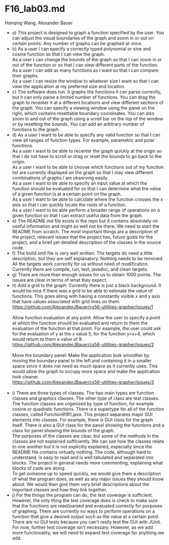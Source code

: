 # F16_lab03.md
Hanqing Wang, Alexander Bauer
* a) This project is designed to graph a function specified by the user. You can adjust the visual boundaries of the graph and zoom in or out on certain points. Any number of graphs can be graphed at once.
* b) As a user I can specify a correctly typed polynomial or sine and cosine function so that I can view the graph. <br/>
As a user I can change the bounds of the graph so that I can zoom in or out of the function or so that I can view different parts of the function. <br/>
As a user I can add as many functions as I want so that I can compare their graphs.<br/>
As a user I can resize the window to whatever size I want so that I can view the application at my preferred size and location.<br/>
* c) The software does run. It graphs the functions it can parse correctly, but it can only parse a limited number of functions. You can drag the graph to recenter it at a different locations and view different sections of the graph. You can specify a viewing window using the panel on the right, which contains resettable boundary coordinates. You can also zoom in and out of the graph using a scroll bar on the top of the window or by resetting the bounds. You can add an arbitrary number of functions to the graph.
* d) As a user I want to be able to specify any valid function so that I can view all ranges of function types. For example, parametric and polar functions.<br/>
As a user I want to be able to recenter the graph quickly at the origin so that I do not have to scroll or drag or reset the bounds to go back to the origin.<br/>
As a user I want to be able to choose which functions out of my function list are currently displayed on the graph so that I may view different combinations of graphs I am observing easily.<br/>
As a user I want to be able to specify an input value at which the function should be evaluated for so that I can determine what the value of a given function is at a certain point on the graph.<br/>
As a user I want to be able to calculate where the function crosses the x axis so that I can quickly locate the roots of a function.<br/>
As a user I want to be able perform a broader range of operations on a given function so that I can extract useful data from the graph.<br/>
* e) The README.md file exists in the repo but it contains absolutely no useful information and might as well not be there. We need to start the README from scratch. The most important things are a description of the project, relevant issues that the project has, future goals for the project, and a brief yet detailed description of the classes in the source code.
* f) The build.xmll file is very well written. The targets do need a little description, but they are self explanatory. Nothing needs to be removed. All the targets work correctly for us without need of modification. Currently there are compile, run, test, javadoc, and clean targets.
* g) There are more than enough issues for us to obtain 1000 points. The issues are clear in terms of what they expect.
* h) Add a grid to the graph: Currently there is just a black background. It would be nice if there was a grid to be able to estimate the value of functions. This goes along with having a constantly visible x and y axis that have values associated with grid lines on them.<br/>
https://github.com/AlexanderJBauer/cs56-utilities-grapher/issues/1 <br/><br/>
Allow function evaluation at any point: Allow the user to specify a point at which the function should be evaluated and return to them the evaluation of the function at that point. For example, the user could ask for the evaluation of y at the x value 5, for the function y=x+4, which would return to them a value of 9.<br/>
https://github.com/AlexanderJBauer/cs56-utilities-grapher/issues/2 <br/><br/>
Move the boundary panel: Make the application look smoother by moving the boundary panel to the left and containing it in a smaller space since it does not need as much space as it currently uses. This would allow the graph to occupy more space and make the application look cleaner.<br/>
https://github.com/AlexanderJBauer/cs56-utilities-grapher/issues/3 <br/><br/>
* i) There are three types of classes. The two main types are function classes and graphics classes. The other type of class are test classes. The function classes are organized by type of function, for example cosine or quadratic functions. There is a supertype for all of the function classes, called FunctionR1R1.java. This project separates major GUI elements into classes. For example, there is GUI class for the graph itself. There is also a GUI class for the panel showing the functions and a class for panel showing the bounds of the graph. <br/>
The purposes of the classes are clear, but some of the methods in the classes are not explained sufficiently. We can see how the classes relate to one another but it is not explicitly explained, especially since the README file contains virtually nothing. The code, although hard to understand, is easy to read and is well tabulated and separated into blocks. The project in general needs more commenting, explaining what blocks of code are doing. <br/>
To get someone up to speed quickly, we would give them a description of what the program does, as well as any major issues they should know about. We would then give them very brief descriptions about the important classes and how they link together.
* j)  For the things the program can do, the test coverage is sufficient. However, the only thing the test coverage does is check to make sure that the functions are read/parsed and evaluated correctly for purposes of graphing. There are currently no ways to perform operations on a function that give a desired output such as the value at a certain point. There are no GUI tests because you can't really test the GUI with JUnit. For now, further test coverage isn't necessary. However, as we add more functionality, we will need to expand test coverage for anything we add.
